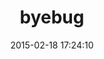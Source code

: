 ---
layout: post
title:  "byebug"
repo:   "deivid-rodriguez/byebug"
date:   2015-02-18 17:24:10
gemurl: http://github.com/deivid-rodriguez/byebug
---
